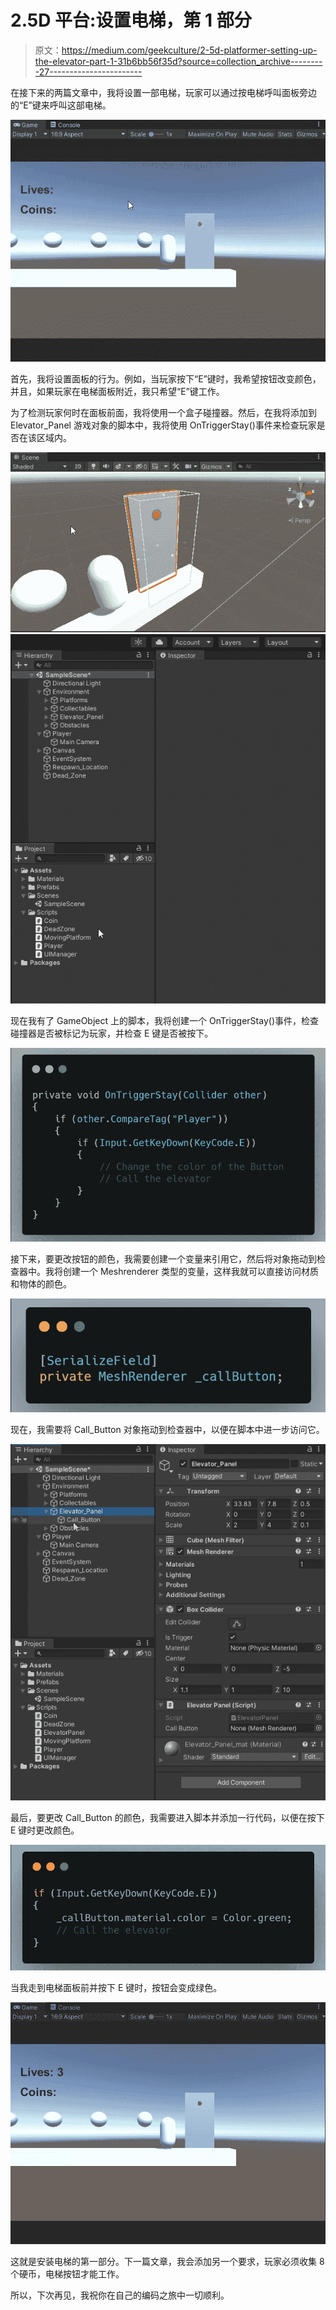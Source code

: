 # 2.5D 平台:设置电梯，第 1 部分

> 原文：<https://medium.com/geekculture/2-5d-platformer-setting-up-the-elevator-part-1-31b6bb56f35d?source=collection_archive---------27----------------------->

在接下来的两篇文章中，我将设置一部电梯，玩家可以通过按电梯呼叫面板旁边的“E”键来呼叫这部电梯。

![](img/188bfdea7881689256cc383f49433a85.png)

首先，我将设置面板的行为。例如，当玩家按下“E”键时，我希望按钮改变颜色，并且，如果玩家在电梯面板附近，我只希望“E”键工作。

为了检测玩家何时在面板前面，我将使用一个盒子碰撞器。然后，在我将添加到 Elevator_Panel 游戏对象的脚本中，我将使用 OnTriggerStay()事件来检查玩家是否在该区域内。

![](img/0982a8346b064af09990f0986f50bc1b.png)![](img/88e59ea82b21b880c15ae65460e877f6.png)

现在我有了 GameObject 上的脚本，我将创建一个 OnTriggerStay()事件，检查碰撞器是否被标记为玩家，并检查 E 键是否被按下。

![](img/273a500db7b29495ac731212009399f9.png)

接下来，要更改按钮的颜色，我需要创建一个变量来引用它，然后将对象拖动到检查器中。我将创建一个 Meshrenderer 类型的变量，这样我就可以直接访问材质和物体的颜色。

![](img/0df53378fcd2ddf98cbd882f945a2a29.png)

现在，我需要将 Call_Button 对象拖动到检查器中，以便在脚本中进一步访问它。

![](img/fd3ddaa5545519af51abc9e593219501.png)

最后，要更改 Call_Button 的颜色，我需要进入脚本并添加一行代码，以便在按下 E 键时更改颜色。

![](img/8232a30fc8708d4f8fbbf2ec0547a297.png)

当我走到电梯面板前并按下 E 键时，按钮会变成绿色。

![](img/6ccebe88222c6f7cf0d6c7c58ff34ddf.png)

这就是安装电梯的第一部分。下一篇文章，我会添加另一个要求，玩家必须收集 8 个硬币，电梯按钮才能工作。

所以，下次再见，我祝你在自己的编码之旅中一切顺利。